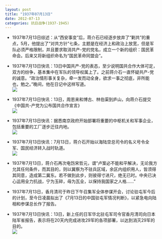 ```yaml
---
layout: post
title: "1937年07月13日"
date: 2012-07-13
categories: 抗日战争(1937-1945)
---
```


<meta name="referrer" content="no-referrer" />

- 1937年7月13日综述：从“西安事变”后，蒋介石已经逐步放弃了“剿共”的重点，5月，他提出了“对共方针”七条，主题是在经济上和政治上放宽，但是军队必须严格限制，并且要求取消共产-党的党名，成立一个新的组织：国民革命会。后来又将新组织命名为“国民革命同盟会”。 

- 1937年7月13日快讯：13日中国共产-党的表态，至少说明国共合作大体可定，双方的纷争，基本集中在军队的领导权属上了。之前蒋介石一直怀疑共产-党的诚意。“政治情形事关复杂，牵一发而动全身，欲求一事之彻底，非所能也，勉之。”晚间，他在日记中这样写道。 <br/><img src="https://ww2.sinaimg.cn/large/aca367d8jw1duvdcp56j8j.jpg" />

- 1937年7月13日快讯：13日，周恩来和博古、林伯渠到庐山，向蒋介石提交《中国共-产党为公布国共合作宣言》 <br/><img src="https://ww2.sinaimg.cn/large/aca367d8jw1duvbniuve9j.jpg" />

- 1937年7月13日快讯：据悉南京政府开始部署将重要的中枢机关和军事企业，包括重要的工厂逐步迁往内地。 <br/><img src="https://ww4.sinaimg.cn/large/aca367d8jw1duv2x5jw7ej.jpg" />

- 1937年7月13日快讯：7月13日，蒋介石开始以海陆空总司令的名义号令全军、国民经济转入战时轨道。 <br/><img src="https://ww1.sinaimg.cn/large/aca367d8jw1duv18ugfyaj.jpg" />

- 1937年7月13日，蒋介石再次电饬宋哲元，谓“卢案必不能和平解决，无论我方允其任何条件，而其目的，则以冀察为不驻兵区域，余区内组织用人，皆须得其同意，造成第二冀东。若不做到此步，则彼得寸进尺，绝无已时。中央已决心运用全力抗战，宁为玉碎，毋为瓦全，以保持我国家之人格……” 

- 1937年7月13日，香月清司于昨日下午召集军全体参谋开会，讨论驻屯军今后的计划，至今日凌晨拟出了《7月13日的中国驻屯军情况判断》，以紧急电向陆相和参谋总长作了报告。 

- 1937年7月13日快讯：13日，新上任的日军华北驻屯军司令官香月清司向日本陆军省报告，表示将在20天内完成进攻29军的各项部署，以达到消灭29军的目的。 <br/><img src="https://ww4.sinaimg.cn/large/aca367d8jw1duuxqdr7knj.jpg" />

